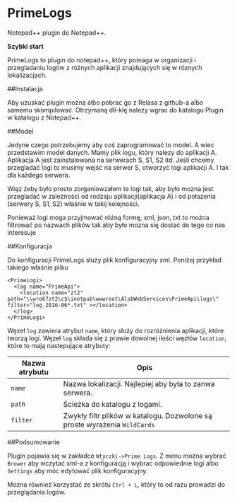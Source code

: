 PrimeLogs
=========

Notepad++ plugin do Notepad++.

**Szybki start**

PrimeLogs to plugin do notepad++, który pomaga w organizacji i przegladaniu logów z różnych aplikacji znajdujących się w róznych lokalizacjach.

##Instalacja

Aby uzuskać plugin można albo pobrac go z Relasa z github-a albo samemu skompilować. Otrzymaną dll-klę nalezy wgrac do katalogu Plugin w katalogu z Notepad++.

##Model

Jedyne czego potrzebujemy aby coś zaprogramować to model. A wiec przedstawim model danych. Mamy plik logu, który nalezy do aplikacji A. Aplikacja A jest zainstalowana na serwerach S, S1, S2 itd. Jeśli chcemy przegladać logi to musimy wejść na serwer S, otworzyć logi aplikacji A. I tak dla każdego serwera.

Więz żeby było prosto zorganiowzałem te logi tak, aby było mozna jest przegladać w zależności od rodzaju aplikacji(aplikacja A) i od połazenia (serwery S, S1, S2) właśnie w takij kolejności.

Ponieważ logi moga przyjmować różną formę, xml, json, txt to można filtrować po nazwach plików tak aby było mozna się dostać do tego co nas interesuje

##Konfiguracja

Do konfiguracji PrimeLogs służy plik konfiguracyjny xml. Poniżej przykład takiego właśnie pliku

```
<PrimeLogi>
  <log name="PrimeApi">
    <location name="zt2" path="\\wro67zt2\c$\inetpub\wwwroot\AlsbWebServices\PrimeApi\logs\" filter="log_2016-06*.txt" ></location>
  </log>
</PrimeLogi>
```

Węzeł ```log``` zawiera atrybut ```name```, który służy do rozróżnienia aplikacji, które tworzą logi. Węzeł ```log``` składa się z prawie dowolnej ilości węzłów ```location```, które to mają nastepujące atrybuty:

| Nazwa atrybutu  | Opis |
| ------------- | ------------- |
| ```name``` | Nazwa lokalizacji. Najlepiej aby była to zanwa serwera.  |
| ```path```  | Ścieżka do katalogu z logami.  |
| ```filter```  | Zwykły filtr plików w katalogu. Dozwolone są proste wyrażenia ```WildCards```  |

##Podsumowanie

Plugin pojawia się w zakładce ```Wtyczki->Prime Logs```. Z menu można wybrać ```Brower``` aby wczytać xml-a z konfiguracją i wybrac odpowiednie logi albo ```Settings``` aby móc edytować plik konfiguracyjny.

Mozna również korzystać ze skrótu ```Ctrl + L```, który to od razu prowadzi do przeglądania logów.






